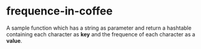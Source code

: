 frequence-in-coffee
===================

A sample function which has a string as parameter and return a hashtable containing each character as **key** and the frequence of each character as a **value**.
